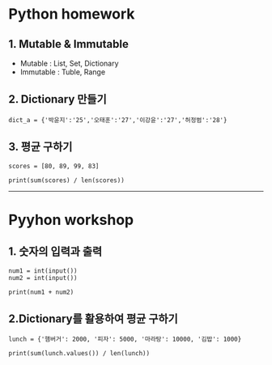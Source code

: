 # Python homework

## 1. Mutable & Immutable
- Mutable : List, Set, Dictionary
- Immutable : Tuble, Range

## 2. Dictionary 만들기
```
dict_a = {'박윤지':'25','오태훈':'27','이강윤':'27','허정범':'28'}
```

## 3. 평균 구하기
```
scores = [80, 89, 99, 83]

print(sum(scores) / len(scores))
```

---

# Pyyhon workshop

## 1. 숫자의 입력과 출력
```
num1 = int(input())
num2 = int(input())

print(num1 + num2)
```

## 2.Dictionary를 활용하여 평균 구하기
``` 
lunch = {'햄버거': 2000, '피자': 5000, '마라탕': 10000, '김밥': 1000}

print(sum(lunch.values()) / len(lunch))
```